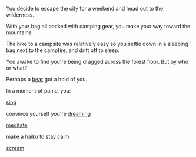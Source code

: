 You decide to escape the city for a 
weekend and head out to the wilderness.

With your bag all packed with camping
gear, you make your way toward the mountains.

The hike to a campsite was relatively 
easy so you settle down in a sleeping bag 
next to the campfire, and drift off to sleep. 

You awake to find you're being dragged across
the forest floor. But by who or what?

Perhaps a [bear](english/bear/bear.md) got a hold of you.

In a moment of panic, you:

[sing](english/sing/sing.md)

convince yourself you're [dreaming](english/dream/dream.md)

[meditate](english/meditate/meditate.md)

make a [haiku](english/write-a-hiku/hiku.md) to stay calm

[scream](english/scream/scream.md)
